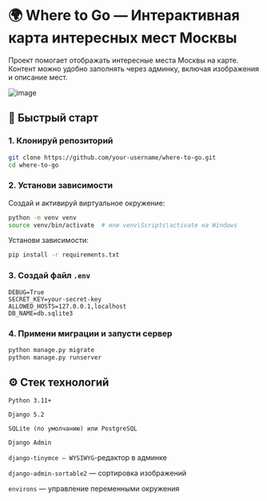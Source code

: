 # 🌍 Where to Go — Интерактивная карта интересных мест Москвы

Проект помогает отображать интересные места Москвы на карте. Контент можно удобно заполнять через админку, включая изображения и описание мест.

![image](https://github.com/user-attachments/assets/fe299dca-3e88-486d-8fb8-978d94eac827)


## 🚀 Быстрый старт

### 1. Клонируй репозиторий

```bash
git clone https://github.com/your-username/where-to-go.git
cd where-to-go
```
### 2. Установи зависимости
Создай и активируй виртуальное окружение:

```bash
python -m venv venv
source venv/bin/activate  # или venv\Scripts\activate на Windows
```
Установи зависимости:

```bash
pip install -r requirements.txt
```
### 3. Создай файл `.env`
```dotenv
DEBUG=True
SECRET_KEY=your-secret-key
ALLOWED_HOSTS=127.0.0.1,localhost
DB_NAME=db.sqlite3
```
### 4. Примени миграции и запусти сервер
```bash
python manage.py migrate
python manage.py runserver
```
## ⚙️ Стек технологий
`Python 3.11+`

`Django 5.2`

`SQLite (по умолчанию) или PostgreSQL`

`Django Admin`

`django-tinymce — WYSIWYG`-редактор в админке

`django-admin-sortable2` — сортировка изображений

`environs` — управление переменными окружения
